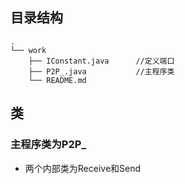 
## 目录结构
```
.
└── work
    ├── IConstant.java      //定义端口
    ├── P2P_.java           //主程序类
    └── README.md
```

## 类

### 主程序类为P2P_

+ 两个内部类为Receive和Send